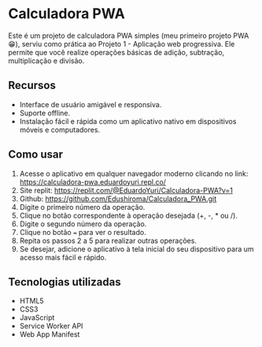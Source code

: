 # Calculadora PWA

Este é um projeto de calculadora PWA simples (meu primeiro projeto PWA :grin:), serviu como prática ao Projeto 1 - Aplicação web progressiva. Ele permite que você realize operações básicas de adição, subtração, multiplicação e divisão.

## Recursos

- Interface de usuário amigável e responsiva.
- Suporte offline.
- Instalação fácil e rápida como um aplicativo nativo em dispositivos móveis e computadores.

## Como usar

1. Acesse o aplicativo em qualquer navegador moderno clicando no link: https://calculadora-pwa.eduardoyuri.repl.co/
2. Site replit: https://replit.com/@EduardoYuri/Calculadora-PWA?v=1
3. Github: https://github.com/Edushiroma/Calculadora_PWA.git
4. Digite o primeiro número da operação.
5. Clique no botão correspondente à operação desejada (+, -, * ou /).
6. Digite o segundo número da operação.
7. Clique no botão `=` para ver o resultado.
8. Repita os passos 2 a 5 para realizar outras operações.
9. Se desejar, adicione o aplicativo à tela inicial do seu dispositivo para um acesso mais fácil e rápido.

## Tecnologias utilizadas

- HTML5
- CSS3
- JavaScript
- Service Worker API
- Web App Manifest
